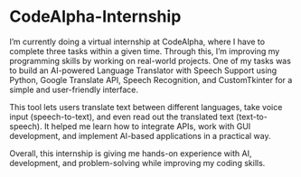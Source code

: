# CodeAlpha-Internship
I’m currently doing a virtual internship at CodeAlpha, where I have to complete three tasks within a given time. Through this, I’m improving my programming skills by working on real-world projects.
One of my tasks was to build an AI-powered Language Translator with Speech Support using Python, Google Translate API, Speech Recognition, and CustomTkinter for a simple and user-friendly interface.

This tool lets users translate text between different languages, take voice input (speech-to-text), and even read out the translated text (text-to-speech). It helped me learn how to integrate APIs, work with GUI development, and implement AI-based applications in a practical way.

Overall, this internship is giving me hands-on experience with AI, development, and problem-solving while improving my coding skills.

